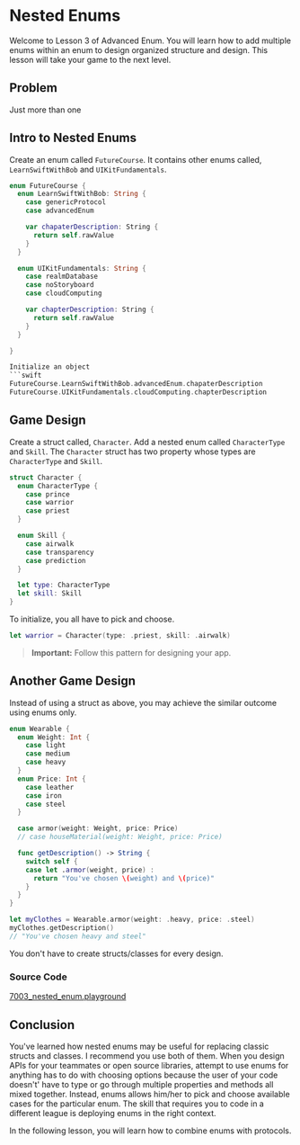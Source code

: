 # Nested Enums
Welcome to Lesson 3 of Advanced Enum. You will learn how to add multiple enums within an enum to design organized structure and design. This lesson will take your game to the next level.

## Problem
Just more than one

## Intro to Nested Enums
Create an enum called `FutureCourse`. It contains other enums called, `LearnSwiftWithBob` and `UIKitFundamentals`.

```swift
enum FutureCourse {
  enum LearnSwiftWithBob: String {
    case genericProtocol
    case advancedEnum

    var chapaterDescription: String {
      return self.rawValue
    }
  }

  enum UIKitFundamentals: String {
    case realmDatabase
    case noStoryboard
    case cloudComputing

    var chapterDescription: String {
      return self.rawValue
    }
  }

}

Initialize an object
```swift
FutureCourse.LearnSwiftWithBob.advancedEnum.chapaterDescription
FutureCourse.UIKitFundamentals.cloudComputing.chapterDescription
```

## Game Design
Create a struct called, `Character`. Add a nested enum called `CharacterType` and `Skill`. The `Character` struct has two property whose types are `CharacterType` and `Skill`.

```swift
struct Character {
  enum CharacterType {
    case prince
    case warrior
    case priest
  }

  enum Skill {
    case airwalk
    case transparency
    case prediction
  }

  let type: CharacterType
  let skill: Skill
}
```

To initialize, you all have to pick and choose.

```swift
let warrior = Character(type: .priest, skill: .airwalk)
```

> **Important:** Follow this pattern for designing your app.

## Another Game Design
Instead of using a struct as above, you may achieve the similar outcome using enums only.

```swift
enum Wearable {
  enum Weight: Int {
    case light
    case medium
    case heavy
  }
  enum Price: Int {
    case leather
    case iron
    case steel
  }

  case armor(weight: Weight, price: Price)
  // case houseMaterial(weight: Weight, price: Price)

  func getDescription() -> String {
    switch self {
    case let .armor(weight, price) :
      return "You've chosen \(weight) and \(price)"
    }
  }
}
```

```swift
let myClothes = Wearable.armor(weight: .heavy, price: .steel)
myClothes.getDescription()
// "You've chosen heavy and steel"
```
You don't have to create structs/classes for every design.

### Source Code
[7003_nested_enum.playground](https://www.dropbox.com/sh/mytpcew21atqal8/AABUFmbB1PlaFDkQYONEqIXTa?dl=0)

## Conclusion
You've learned how nested enums may be useful for replacing classic structs and classes. I recommend you use both of them. When you design APIs for your teammates or open source libraries, attempt to use enums for anything has to do with choosing options because the user of your code doesn't' have to type or go through multiple properties and methods all mixed together. Instead, enums allows him/her to pick and choose available cases for the particular enum. The skill that requires you to code in a different league is deploying enums in the right context.

In the following lesson, you will learn how to combine enums with protocols.

